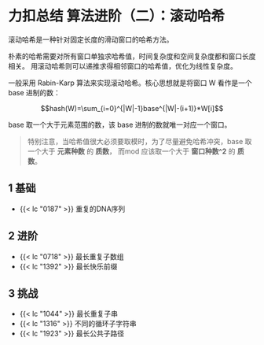 # 力扣总结 算法进阶（二）：滚动哈希


滚动哈希是一种针对固定长度的滑动窗口的哈希方法。

朴素的哈希需要对所有窗口单独求哈希值，时间复杂度和空间复杂度都和窗口长度相关。
用滚动哈希则可以递推求得相邻窗口的哈希值，优化为线性复杂度。

一般采用 Rabin-Karp 算法来实现滚动哈希。核心思想就是将窗口 W 看作是一个 base 进制的数：

$$hash(W)=\sum_{i=0}^{|W|-1}base^{|W|-(i+1)}*W[i]$$ 

base 取一个大于元素范围的数，该 base 进制的数就唯一对应一个窗口。

>特别注意，当哈希值很大必须要取模时，为了尽量避免哈希冲突，base 取一个大于 **元素种数** 的 **质数**，
>而mod 应该取一个大于 **窗口种数^2** 的 **质数**。

## 1 基础

- {{< lc "0187" >}} 重复的DNA序列

## 2 进阶

- {{< lc "0718" >}} 最长重复子数组
- {{< lc "1392" >}} 最长快乐前缀

## 3 挑战

- {{< lc "1044" >}} 最长重复子串
- {{< lc "1316" >}} 不同的循环子字符串
- {{< lc "1923" >}} 最长公共子路径


